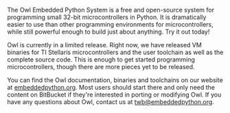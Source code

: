 The Owl Embedded Python System is a free and open-source system for programming
small 32-bit microcontrollers in Python. It is dramatically easier to use than
other programming environments for microcontrollers, while still powerful
enough to build just about anything. Try it out today!

Owl is currently in a limited release. Right now, we have released VM binaries
for TI Stellaris microcontrollers and the user toolchain as well as the
complete source code. This is enough to get started programming
microcontrollers, though there are more pieces yet to be released.

You can find the Owl documentation, binaries and toolchains on our website at
[embeddedpython.org](http://embeddedpython.org/). Most users should start there and only need the
content on BitBucket if they're interested in porting or modifying Owl. If you
have any questions about Owl, contact us at [twb@embeddedpython.org](mailto:twb@embeddedpython.org).

